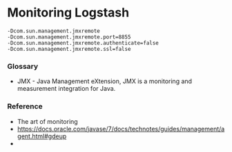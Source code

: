 
# Monitoring Logstash


```
-Dcom.sun.management.jmxremote
-Dcom.sun.management.jmxremote.port=8855
-Dcom.sun.management.jmxremote.authenticate=false
-Dcom.sun.management.jmxremote.ssl=false
```

### Glossary
- JMX - Java Management eXtension, JMX is a monitoring and measurement integration for Java.

### Reference
- The art of monitoring
- https://docs.oracle.com/javase/7/docs/technotes/guides/management/agent.html#gdeup
- 